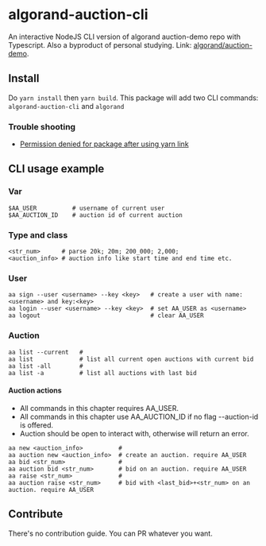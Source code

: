 # algorand-auction-cli

An interactive NodeJS CLI version of algorand auction-demo repo with Typescript. Also a byproduct of personal studying.
Link: [algorand/auction-demo](https://github.com/algorand/auction-demo).

## Install

Do `yarn install` then `yarn build`.
This package will add two CLI commands: `algorand-auction-cli` and `algorand`

### Trouble shooting

- [Permission denied for package after using yarn link](https://github.com/yarnpkg/yarn/issues/3587)

## CLI usage example

### Var

```shell
$AA_USER          # username of current user
$AA_AUCTION_ID    # auction id of current auction
```

### Type and class

```shell
<str_num>      # parse 20k; 20m; 200_000; 2,000;
<auction_info> # auction info like start time and end time etc.
```

### User

```shell
aa sign --user <username> --key <key>   # create a user with name:<username> and key:<key>
aa login --user <username> --key <key>  # set AA_USER as <username>
aa logout                               # clear AA_USER
```

### Auction

```shell
aa list --current   #
aa list             # list all current open auctions with current bid
aa list -all        #
aa list -a          # list all auctions with last bid
```

#### Auction actions

- All commands in this chapter requires AA_USER.
- All commands in this chapter use AA_AUCTION_ID if no flag --auction-id is offered.
- Auction should be open to interact with, otherwise will return an error.

```shell
aa new <auction_info>          #
aa auction new <auction_info>  # create an auction. require AA_USER
aa bid <str_num>               #
aa auction bid <str_num>       # bid on an auction. require AA_USER
aa raise <str_num>             #
aa auction raise <str_num>     # bid with <last_bid>+<str_num> on an auction. require AA_USER
```

## Contribute

There's no contribution guide. You can PR whatever you want.

